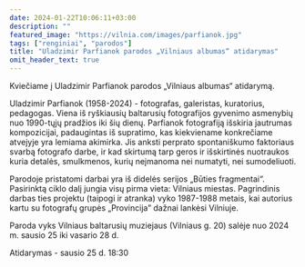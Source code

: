 ```yaml
---
date: 2024-01-22T10:06:11+03:00
description: ""
featured_image: "https://vilnia.com/images/parfianok.jpg"
tags: ["renginiai", "parodos"]
title: "Uladzimir Parfianok parodos „Vilniaus albumas“ atidarymas"
omit_header_text: true
---
```



Kviečiame į Uladzimir Parfianok parodos „Vilniaus albumas“ atidarymą.

Uladzimir Parfianok (1958-2024) - fotografas, galeristas, kuratorius, pedagogas. Viena iš ryškiausių baltarusių fotografijos gyvenimo asmenybių nuo 1990-tųjų pradžios iki šių dienų.
Parfianok fotografiją išskiria jautrumas kompozicijai, padaugintas iš supratimo, kas kiekviename konkrečiame atvejyje yra lemiama akimirka. Jis anksti perprato spontaniškumo faktoriaus svarbą fotografo darbe, ir kad skirtumą tarp geros ir išskirtinės nuotraukos kuria detalės, smulkmenos, kurių neįmanoma nei numatyti, nei sumodeliuoti.

Parodoje pristatomi darbai yra iš didelės serijos „Būties fragmentai“. Pasirinktą ciklo dalį jungia visų pirma vieta: Vilniaus miestas. Pagrindinis darbas ties projektu (taipogi ir atranka) vyko 1987-1988 metais, kai autorius kartu su fotografų grupės „Provincija” dažnai lankėsi Vilniuje.

Paroda vyks Vilniaus baltarusių muziejaus (Vilniaus g. 20) salėje nuo 2024 m. sausio 25 iki vasario 28 d.

Atidarymas - sausio 25 d. 18:30
